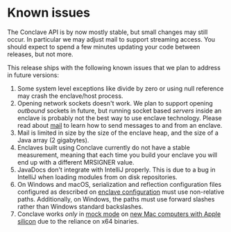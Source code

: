 # Known issues

The Conclave API is by now mostly stable, but small changes may still occur. In particular we may adjust mail to support streaming access.
You should expect to spend a few minutes updating your code between releases, but not more.

This release ships with the following known issues that we plan to address in future versions:

1. Some system level exceptions like divide by zero or using null reference may crash the enclave/host process.
1. Opening network sockets doesn't work. We plan to support opening *outbound* sockets in future, but running socket
   based *servers* inside an enclave is probably not the best way to use enclave technology. Please read about [mail](mail.md)
   to learn how to send messages to and from an enclave.
1. Mail is limited in size by the size of the enclave heap, and the size of a Java array (2 gigabytes).
1. Enclaves built using Conclave currently do not have a stable measurement, meaning that each time you build your enclave you will end up with a different MRSIGNER value.
1. JavaDocs don't integrate with IntelliJ properly. This is due to a bug in IntelliJ when loading modules from
   on disk repositories.
1. On Windows and macOS, serialization and reflection configuration files configured as described on
   [enclave configuration](enclave-configuration.md) must use non-relative paths. Additionally, on Windows, the paths
   must use forward slashes rather than Windows standard backslashes.
1. Conclave works *only* in [mock mode](enclave-modes.md#mock-mode) on [new Mac computers with Apple silicon](https://support.apple.com/en-in/HT211814) due to the reliance on x64 binaries.

